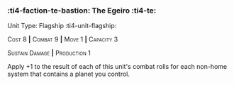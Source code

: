 ### :ti4-faction-te-bastion: **The Egeiro** :ti4-te:

Unit Type: Flagship :ti4-unit-flagship:

<span style="font-variant:small-caps;">Cost 8</span> __|__ <span style="font-variant:small-caps;">Combat 9</span> __|__ <span style="font-variant:small-caps;">Move 1</span> __|__ <span style="font-variant:small-caps;">Capacity 3</span>

<span style="font-variant:small-caps;">Sustain Damage</span> __|__ <span style="font-variant:small-caps;">Production</span> 1

Apply +1 to the result of each of this unit's combat rolls for each non-home system that contains a planet you control.
